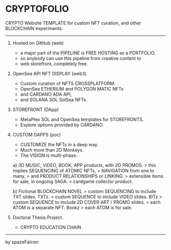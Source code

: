 # CRYPTOFOLIO

CRYPTO Website TEMPLATE for custom NFT curation, and other BLOCKCHAIN experiments.

----

1. Hosted on GitHub (web)
   - a major part of the PIPELINE is FREE HOSTING as a PORTFOLIO.
   - so anybody can use this pipeline from creative content to
   - web storefront, completely free.
   
2. OpenSea API NFT DISPLAY (web3)
   - Custom curation of NFTS CROSSPLATFORM:
   - OpenSea ETHERIUM and POLYGON MATIC NFTs
   - and CARDANO ADA API,
   - and SOLANA SOL SolSea NFTs.
   
3. STOREFRONT (DApp)
   - MetaPlex SOL and OpenSea templates for STOREFRONTS.
   - Explore options provided by CARDANO.
   
4. CUSTOM DAPPS (poc)
   - CUSTOMIZE the NFTs in a deep way.
   - Much more than 2D Monkeys.
   - The VISION is multi-phase.
   
   a) 3D MUSIC, VIDEO, BOOK, APP products, with 2D PROMOS.
       > this implies SEQUENCING of ATOMIC NFTs, 
       > NAVIGATION from one to many,
       > and PRODUCT RELATIONSHIPS or LINKING.
       > extensible items for sale, in ongoing SAGA.
       > cardgame collector product.
       
   b) Fictional BLOCKCHAIN NOVEL
       > custom SEQUENCING to include TXT slides. TXTz.
       > custom SEQUENCE to include VIDEO slides. BITz
       > custom SEQUENCE to include 2D COVER ART / PROMO slides. 
       > each ATOM is a separate NFT. Bookz
       > each ATOM is for sale.
       
 5. Doctoral Thesis Project.
    - CRYPTO EDUCATION CHAIN
    
----

by spazeFalcon
